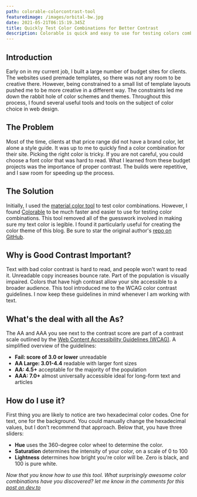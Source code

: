 ```yaml
---
path: colorable-colorcontrast-tool
featuredimage: /images/orbital-bw.jpg
date: 2021-05-21T06:15:19.345Z
title: Quickly Test Color Combinations for Better Contrast
description: Colorable is quick and easy to use for testing colors combinations.
---
```

## Introduction

Early on in my current job, I built a large number of budget sites for clients. The websites used premade templates, so there was not any room to be creative there. However, being constrained to a small list of template layouts pushed me to be more creative in a different way. The constraints led me down the rabbit hole of color schemes and themes. Throughout this process, I found several useful tools and tools on the subject of color choice in web design.

## The Problem

Most of the time, clients at that price range did not have a brand color, let alone a style guide. It was up to me to quickly find a color combination for their site. Picking the right color is tricky. If you are not careful, you could choose a font color that was hard to read. What I learned from these budget projects was the importance of proper contrast. The builds were repetitive, and I saw room for speeding up the process.

## The Solution

Initially, I used the [material color tool](https://material.io/resources/color/) to test color combinations. However, I found [Colorable](https://colorable.jxnblk.com/26ffba/121212) to be much faster and easier to use for testing color combinations. This tool removed all of the guesswork involved in making sure my text color is legible. I found it particularly useful for creating the color theme of this blog. Be sure to star the original author's [repo on GitHub](https://github.com/jxnblk/colorable/).

## Why is Good Contrast Important?

Text with bad color contrast is hard to read, and people won't want to read it. Unreadable copy increases bounce rate. Part of the population is visually impaired. Colors that have high contrast allow your site accessible to a broader audience. This tool introduced me to the WCAG color contrast guidelines. I now keep these guidelines in mind whenever I am working with text.

## What's the deal with all the As?

The AA and AAA you see next to the contrast score are part of a contrast scale outlined by the [Web Content Accessibility Guidelines (WCAG)](https://www.w3.org/TR/UNDERSTANDING-WCAG20/visual-audio-contrast-contrast.html).
A simplified overview of the guidelines:

- **Fail: score of 3.0 or lower** unreadable
- **AA Large: 3.01-4.4** readable with larger font sizes
- **AA: 4.5+**  acceptable for the majority of the population
- **AAA: 7.0+** almost universally accessible ideal for long-form text and articles

## How do I use it?

First thing you are likely to notice are two hexadecimal color codes. One for text, one for the background. You could manually change the hexadecimal values, but I don't recommend that approach. Below that, you have three sliders:

- **Hue** uses the 360-degree color wheel to determine the color.
- **Saturation** determines the intensity of your color, on a scale of 0 to 100
- **Lightness** determines how bright you're color will be. Zero is black, and 100 is pure white.

_Now that you know how to use this tool. What surprisingly awesome color combinations have you discovered? let me know in the comments for this [post on dev.to](https://dev.to/andrebclark/quickly-test-color-combinations-for-better-contrast-1h1n)_
